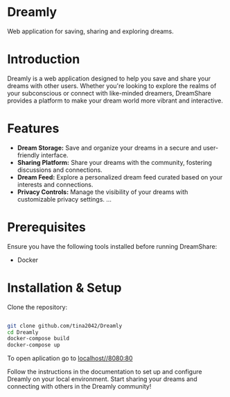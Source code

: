 # Dreamly
Web application for saving, sharing and exploring dreams.

# Introduction
Dreamly is a web application designed to help you save and share your dreams with other users. Whether you're looking to explore the realms of your subconscious or connect with like-minded dreamers, DreamShare provides a platform to make your dream world more vibrant and interactive.

# Features
- **Dream Storage:** Save and organize your dreams in a secure and user-friendly interface.
- **Sharing Platform:** Share your dreams with the community, fostering discussions and connections.
- **Dream Feed:** Explore a personalized dream feed curated based on your interests and connections.
- **Privacy Controls:** Manage the visibility of your dreams with customizable privacy settings.
...
# Prerequisites
Ensure you have the following tools installed before running DreamShare:
- Docker
  
# Installation & Setup
Clone the repository:

``` bash 

git clone github.com/tina2042/Dreamly
cd Dreamly
docker-compose build
docker-compose up
```
To open aplication go to [localhost//8080:80](http://localhost:8080/dashboard)


Follow the instructions in the documentation to set up and configure Dreamly on your local environment. Start sharing your dreams and connecting with others in the Dreamly community!

